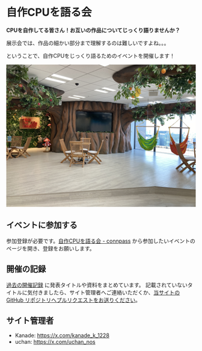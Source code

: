 # 自作CPUを語る会

**CPUを自作してる皆さん！お互いの作品についてじっくり語りませんか？**

展示会では、作品の細かい部分まで理解するのは難しいですよね。。。

ということで、自作CPUをじっくり語るためのイベントを開催します！

![](./img/site.JPG)

## イベントに参加する

参加登録が必要です。[自作CPUを語る会 - connpass](https://makecpu.connpass.com/) から参加したいイベントのページを開き、登録をお願いします。

## 開催の記録

[過去の開催記録](archive/) に発表タイトルや資料をまとめています。
記載されていないタイトルに気付きましたら、サイト管理者へご連絡いただくか、[当サイトの GitHub リポジトリへプルリクエストをお送りください](https://github.com/making-cpu/making-cpu.github.io/pulls)。

<!-- ## これまでの自作CPU会 -->

## サイト管理者

- Kanade: https://x.com/kanade_k_1228
- uchan: https://x.com/uchan_nos
